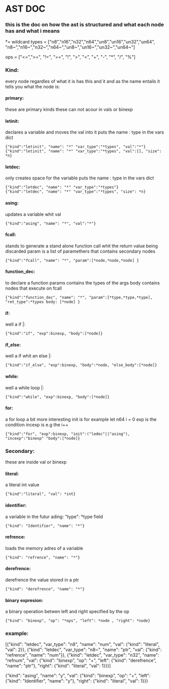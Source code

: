 # AST DOC
### this is the doc on how the ast is structured and what each node has and what i means
*= wildcard
types = ["n8","n16","n32","n64","un8","un16","un32","un64", "n8~","n16~","n32~","n64~","un8~","un16~","un32~","un64~"]

ops   = ["<=",">=", "!=", "==", "!", ">", "<", "+", "-", "*", "/", "%"]
### Kind:
every node regardles of what it is has this and it and as the name entails it tells you what the node is:
#### primary:
these are primary kinds these can not acour in vals or binexp

#### letinit:
declares a variable and moves the val into it
puts the name : type in the vars dict

    {"kind":"letinit", "name": "*" "var_type":"*types", "val":"*"}
    {"kind":"letinit", "name": "*" "var_type":"*types", "val":[], "size": *n}

#### letdec:
only creates space for the variable 
puts the name : type in the vars dict

    {"kind":"letdec", "name": "*" "var_type":"*types"}
    {"kind":"letdec", "name": "*" "var_type":"*types", "size": *n}

#### asing:
updates a variable whit val

    {"kind":"asing", "name": "*", "val":"*"}

#### fcall:
stands to generate a stand alone function call whit the return value being discarded
param is a list of paramethers that contains secondary nodes

    {"kind":"fcall", "name": "*", "param":[*node,*node,*node] }

#### function_dec:
to declare a function 
params contains the types of the args
body contains nodes that execute on fcall
    
    {"kind":"function_dec", "name": "*", "param":[*type,*type,*type], "ret_type":*types body: [*node] }

#### if:
well a if |:

    {"kind":"if", "exp":binexp, "body":[*node]}

#### if_else:
well a if whit an else |:
    
    {"kind":"if_else", "exp":binexp, "body":*node, "else_body":[*node]}

#### while:
well a while loop |:

    {"kind":"while", "exp":binexp, "body":[*node]}

#### for:
a for loop a bit more interesting
init is for example let n64 i = 0
exp is the condition
incexp is e.g the i++
    
    {"kind":"for", "exp":binexp, "init":("ledec"||"asing"), "incexp":"binexp" "body":[*node]}

### Secondary:
these are inside val or binexp

#### literal:
a literal int value

    {"kind":"literal", "val": *int}

#### identifier:
a variable 
in the futur ading: "type": *type
field
    
    {"kind": "Identifier", "name": "*"}

#### refrence:
loads the memory adres of a variable

    {"kind": "refrence", "name": "*"}

#### derefrence:
derefrence the value stored in a ptr
    
    {"kind": "derefrence", "name": "*"}
            

#### binary expresion:
a binary operation betwen left and right specified by the op

    {"kind": "binexp", "op": "*ops", "left": *node , "right": *node}



### example:
[{"kind": "letdec", "var_type": "n8", "name": "num", "val": {"kind": "literal", "val": 2}}, 
{"kind": "letdec", "var_type": "n8~", "name": "ptr", "val": {"kind": "refrence", "name": "num"}}, 
{"kind": "letdec", "var_type": "n32", "name": "refnum", "val": {"kind": "binexp", "op": "+", "left": {"kind": "derefrence", "name": "ptr"}, "right": {"kind": "literal", "val": 1}}}]

{"kind": "asing", "name": "y", "val": {"kind": "binexp", "op": "+", "left": {"kind": "Identifier", "name": "y"}, "right": {"kind": "literal", "val": 1}}}    

